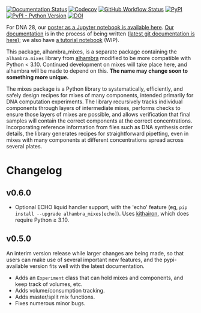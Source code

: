 [![Documentation Status](https://readthedocs.org/projects/alhambra-mixes/badge/?version=latest)](https://alhambra-mixes.readthedocs.io/en/latest/?badge=latest)
[![Codecov](https://img.shields.io/codecov/c/github/cgevans/mixes)](https://pypi.org/project/alhambra-mixes/)
[![GitHub Workflow
Status](https://img.shields.io/github/actions/workflow/status/cgevans/mixes/python-package.yml?branch=main)](https://github.com/cgevans/mixes/actions/workflows/python-package.yml)
[![PyPI](https://img.shields.io/pypi/v/alhambra-mixes)](https://pypi.org/project/alhambra-mixes/)
[![PyPI - Python Version](https://img.shields.io/pypi/pyversions/alhambra-mixes)](https://pypi.org/project/alhambra-mixes/)
[![DOI](https://zenodo.org/badge/DOI/10.5281/zenodo.6861213.svg)](https://doi.org/10.5281/zenodo.6861213)


For DNA 28, our [poster as a Jupyter notebook is available here](https://costi.eu/poster-notebook.zip).  [Our documentation][docsstable] is in the process of being written ([latest git documentation is here][docslatest]); we also have [a tutorial notebook][tutorial] (WIP).


This package, alhambra_mixes, is a separate package containing the `alhambra.mixes`
library from
[alhambra][alhambra]
modified to be more compatible with Python < 3.10.  Continued development on
mixes will take place here, and alhambra will be made to depend on this.  **The
name may change soon to something more unique.**

The mixes package is a Python library to systematically, efficiently, and safely
design recipes for mixes of many components, intended primarily for DNA
computation experiments.  The library recursively tracks individual components
through layers of intermediate mixes, performs checks to ensure those layers of
mixes are possible, and allows verification that final samples will contain the
correct components at the correct concentrations. Incorporating reference
information from files such as DNA synthesis order details, the library
generates recipes for straightforward pipetting, even in mixes with many
components at different concentrations spread across several plates.

[alhambra]: https://github.com/DNA-and-Natural-Algorithms-Group/alhambra
[docsstable]: https://alhambra-mixes.readthedocs.io/en/stable
[docslatest]: https://alhambra-mixes.readthedocs.io/en/latest
[tutorial]: https://github.com/cgevans/mixes/blob/main/tutorial.ipynb

# Changelog

## v0.6.0

- Optional ECHO liquid handler support, with the 'echo' feature (eg, `pip install --upgrade alhambra_mixes[echo]`).  Uses [kithairon](https://github.com/cgevans/kithairon), which
  does require Python ≥ 3.10.

## v0.5.0

An interim version release while larger changes are being made, so that users can make use of several important new features, and the pypi-available version fits well with the latest documentation.

- Adds an `Experiment` class that can hold mixes and components, and keep track of volumes, etc.
- Adds volume/consumption tracking.
- Adds master/split mix functions.
- Fixes numerous minor bugs.